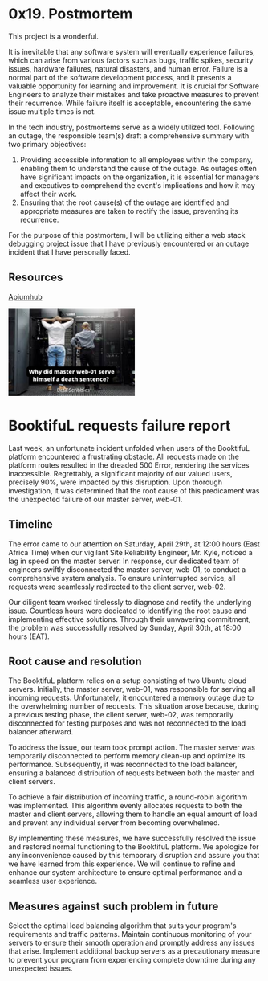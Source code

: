 # 0x19. Postmortem
This project is a wonderful.

It is inevitable that any software system will eventually experience failures, which can arise from various factors such as bugs, traffic spikes, security issues, hardware failures, natural disasters, and human error. Failure is a normal part of the software development process, and it presents a valuable opportunity for learning and improvement. It is crucial for Software Engineers to analyze their mistakes and take proactive measures to prevent their recurrence. While failure itself is acceptable, encountering the same issue multiple times is not.

In the tech industry, postmortems serve as a widely utilized tool. Following an outage, the responsible team(s) draft a comprehensive summary with two primary objectives:

1. Providing accessible information to all employees within the company, enabling them to understand the cause of the outage. As outages often have significant impacts on the organization, it is essential for managers and executives to comprehend the event's implications and how it may affect their work.
2. Ensuring that the root cause(s) of the outage are identified and appropriate measures are taken to rectify the issue, preventing its recurrence.

For the purpose of this postmortem, I will be utilizing either a web stack debugging project issue that I have previously encountered or an outage incident that I have personally faced.

## Resources
[Apiumhub](https://apiumhub.com/tech-blog-barcelona/software-development-project-postmortem/)

<img src=./image.png width=50%>

# BooktifuL requests failure report
Last week, an unfortunate incident unfolded when users of the BooktifuL platform encountered a frustrating obstacle. All requests made on the platform routes resulted in the dreaded 500 Error, rendering the services inaccessible. Regrettably, a significant majority of our valued users, precisely 90%, were impacted by this disruption. Upon thorough investigation, it was determined that the root cause of this predicament was the unexpected failure of our master server, web-01.

## Timeline
The error came to our attention on Saturday, April 29th, at 12:00 hours (East Africa Time) when our vigilant Site Reliability Engineer, Mr. Kyle, noticed a lag in speed on the master server. In response, our dedicated team of engineers swiftly disconnected the master server, web-01, to conduct a comprehensive system analysis. To ensure uninterrupted service, all requests were seamlessly redirected to the client server, web-02.

Our diligent team worked tirelessly to diagnose and rectify the underlying issue. Countless hours were dedicated to identifying the root cause and implementing effective solutions. Through their unwavering commitment, the problem was successfully resolved by Sunday, April 30th, at 18:00 hours (EAT).

## Root cause and resolution
The BooktifuL platform relies on a setup consisting of two Ubuntu cloud servers. Initially, the master server, web-01, was responsible for serving all incoming requests. Unfortunately, it encountered a memory outage due to the overwhelming number of requests. This situation arose because, during a previous testing phase, the client server, web-02, was temporarily disconnected for testing purposes and was not reconnected to the load balancer afterward.

To address the issue, our team took prompt action. The master server was temporarily disconnected to perform memory clean-up and optimize its performance. Subsequently, it was reconnected to the load balancer, ensuring a balanced distribution of requests between both the master and client servers.

To achieve a fair distribution of incoming traffic, a round-robin algorithm was implemented. This algorithm evenly allocates requests to both the master and client servers, allowing them to handle an equal amount of load and prevent any individual server from becoming overwhelmed.

By implementing these measures, we have successfully resolved the issue and restored normal functioning to the BooktifuL platform. We apologize for any inconvenience caused by this temporary disruption and assure you that we have learned from this experience. We will continue to refine and enhance our system architecture to ensure optimal performance and a seamless user experience.

## Measures against such problem in future
Select the optimal load balancing algorithm that suits your program's requirements and traffic patterns.
Maintain continuous monitoring of your servers to ensure their smooth operation and promptly address any issues that arise.
 Implement additional backup servers as a precautionary measure to prevent your program from experiencing complete downtime during any unexpected issues.

